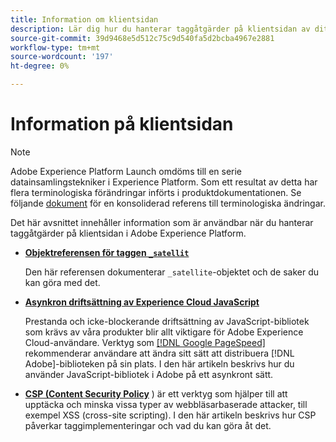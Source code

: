 ```yaml
---
title: Information om klientsidan
description: Lär dig hur du hanterar taggåtgärder på klientsidan av ditt webb- eller mobilprogram.
source-git-commit: 39d9468e5d512c75c9d540fa5d2bcba4967e2881
workflow-type: tm+mt
source-wordcount: '197'
ht-degree: 0%

---
```


# Information på klientsidan

>[!NOTE]
>
>Adobe Experience Platform Launch omdöms till en serie datainsamlingstekniker i Experience Platform. Som ett resultat av detta har flera terminologiska förändringar införts i produktdokumentationen. Se följande [dokument](../../term-updates.md) för en konsoliderad referens till terminologiska ändringar.

Det här avsnittet innehåller information som är användbar när du hanterar taggåtgärder på klientsidan i Adobe Experience Platform.

* [**Objektreferensen för taggen `_satellit`**](satellite-object.md)

   Den här referensen dokumenterar `_satellite`-objektet och de saker du kan göra med det.

* [**Asynkron driftsättning av Experience Cloud JavaScript**](asynchronous-deployment.md)

   Prestanda och icke-blockerande driftsättning av JavaScript-bibliotek som krävs av våra produkter blir allt viktigare för Adobe Experience Cloud-användare. Verktyg som [[!DNL Google PageSpeed]](https://developers.google.com/speed/pagespeed/insights/) rekommenderar användare att ändra sitt sätt att distribuera [!DNL Adobe]-biblioteken på sin plats. I den här artikeln beskrivs hur du använder JavaScript-bibliotek i Adobe på ett asynkront sätt.

* [**CSP (Content Security Policy**](content-security-policy.md) ) är ett verktyg som hjälper till att upptäcka och minska vissa typer av webbläsarbaserade attacker, till exempel XSS (cross-site scripting).  I den här artikeln beskrivs hur CSP påverkar taggimplementeringar och vad du kan göra åt det.
